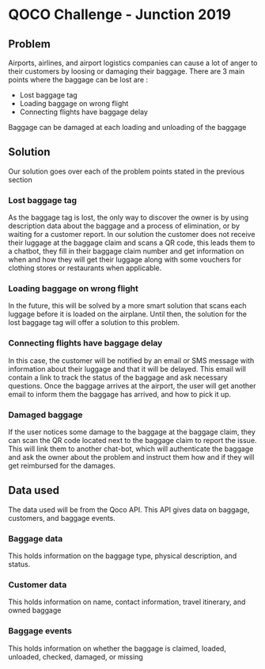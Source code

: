 # QOCO Challenge - Junction 2019


## Problem

Airports, airlines, and airport logistics companies can cause a lot of anger to their customers by loosing or damaging their baggage. There are 3 main points where the baggage can be lost are :
	
* Lost baggage tag
* Loading baggage on wrong flight
* Connecting flights have baggage delay

Baggage can be damaged at each loading and unloading of the baggage
 
## Solution

Our solution goes over each of the problem points stated in the previous section

### Lost baggage tag

As the baggage tag is lost, the only way to discover the owner is by using description data about the baggage and a process of elimination, or by waiting for a customer report. In our solution the customer does not receive their luggage at the baggage claim and scans a QR code, this leads them to a chatbot, they fill in their baggage claim number and get information on when and how they will get their luggage along with some vouchers for clothing stores or restaurants when applicable.

### Loading baggage on wrong flight

In the future, this will be solved by a more smart solution that scans each luggage before it is loaded on the airplane. Until then, the solution for the lost baggage tag will offer a solution to this problem.

### Connecting flights have baggage delay
In this case, the customer will be notified by an email or SMS message with information about their luggage and that it will be delayed. This email will contain a link to track the status of the baggage and ask necessary questions. Once the baggage arrives at the airport, the user will get another email to inform them the baggage has arrived, and how to pick it up.

### Damaged baggage
If the user notices some damage to the baggage at the baggage claim, they can scan the QR code located next to the baggage claim to report the issue. This will link them to another chat-bot, which will authenticate the baggage and ask the owner about the problem and instruct them how and if they will get reimbursed for the damages.

## Data used
The data used will be from the Qoco API. This API gives data on baggage, customers, and baggage events. 
### Baggage data
This holds information on the baggage type, physical description, and status.
### Customer data
This holds information on name, contact information, travel itinerary, and owned baggage
### Baggage events
This holds information on whether the baggage is claimed, loaded, unloaded, checked, damaged, or missing